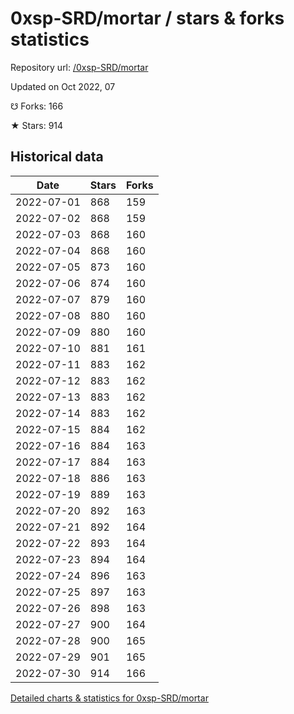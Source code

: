 # 0xsp-SRD/mortar / stars & forks statistics

Repository url: [/0xsp-SRD/mortar](https://github.com/0xsp-SRD/mortar)

Updated on Oct 2022, 07

☋ Forks: 166

★ Stars: 914

## Historical data
| Date | Stars | Forks |
|------|-------|-------|
| 2022-07-01 | 868 | 159 | 
| 2022-07-02 | 868 | 159 | 
| 2022-07-03 | 868 | 160 | 
| 2022-07-04 | 868 | 160 | 
| 2022-07-05 | 873 | 160 | 
| 2022-07-06 | 874 | 160 | 
| 2022-07-07 | 879 | 160 | 
| 2022-07-08 | 880 | 160 | 
| 2022-07-09 | 880 | 160 | 
| 2022-07-10 | 881 | 161 | 
| 2022-07-11 | 883 | 162 | 
| 2022-07-12 | 883 | 162 | 
| 2022-07-13 | 883 | 162 | 
| 2022-07-14 | 883 | 162 | 
| 2022-07-15 | 884 | 162 | 
| 2022-07-16 | 884 | 163 | 
| 2022-07-17 | 884 | 163 | 
| 2022-07-18 | 886 | 163 | 
| 2022-07-19 | 889 | 163 | 
| 2022-07-20 | 892 | 163 | 
| 2022-07-21 | 892 | 164 | 
| 2022-07-22 | 893 | 164 | 
| 2022-07-23 | 894 | 164 | 
| 2022-07-24 | 896 | 163 | 
| 2022-07-25 | 897 | 163 | 
| 2022-07-26 | 898 | 163 | 
| 2022-07-27 | 900 | 164 | 
| 2022-07-28 | 900 | 165 | 
| 2022-07-29 | 901 | 165 | 
| 2022-07-30 | 914 | 166 | 


[Detailed charts & statistics for 0xsp-SRD/mortar](https://reviewgithub.com/rep/0xsp-SRD/mortar)
